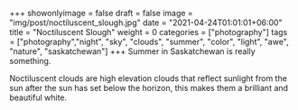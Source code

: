 +++
showonlyimage = false
draft = false
image = "img/post/noctiluscent_slough.jpg"
date = "2021-04-24T01:01:01+06:00"
title = "Noctiluscent Slough"
weight = 0
categories = ["photography"]
tags = ["photography","night", "sky", "clouds", "summer", "color", "light", "awe", "nature", "saskatchewan"]
+++
Summer in Saskatchewan is really something.
<!--more-->
Noctiluscent clouds are high elevation clouds that reflect sunlight from the sun after the sun has set below the horizon, this makes them a brilliant and beautiful white.